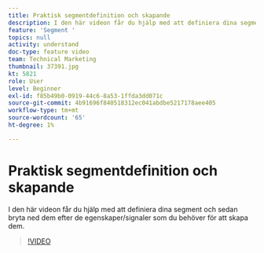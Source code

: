 ```yaml
---
title: Praktisk segmentdefinition och skapande
description: I den här videon får du hjälp med att definiera dina segment och sedan bryta ned dem efter de egenskaper/signaler som du behöver för att skapa dem.
feature: 'Segment '
topics: null
activity: understand
doc-type: feature video
team: Technical Marketing
thumbnail: 37391.jpg
kt: 5821
role: User
level: Beginner
exl-id: f85b49b0-0919-44c6-8a53-1ffda3dd071c
source-git-commit: 4b91696f840518312ec041abdbe5217178aee405
workflow-type: tm+mt
source-wordcount: '65'
ht-degree: 1%

---
```


# Praktisk segmentdefinition och skapande

I den här videon får du hjälp med att definiera dina segment och sedan bryta ned dem efter de egenskaper/signaler som du behöver för att skapa dem.

>[!VIDEO](https://video.tv.adobe.com/v/37391/?quality=12&learn=on)
